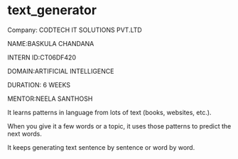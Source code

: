 # text_generator

Company: CODTECH IT SOLUTIONS PVT.LTD

NAME:BASKULA CHANDANA

INTERN ID:CT06DF420

DOMAIN:ARTIFICIAL INTELLIGENCE

DURATION: 6 WEEKS

MENTOR:NEELA SANTHOSH

It learns patterns in language from lots of text (books, websites, etc.).

When you give it a few words or a topic, it uses those patterns to predict the next words.

It keeps generating text sentence by sentence or word by word.

